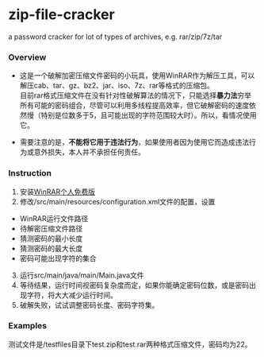 # zip-file-cracker
a password cracker for lot of types of archives, e.g. rar/zip/7z/tar

### Overview
* 这是一个破解加密压缩文件密码的小玩具，使用WinRAR作为解压工具，可以解压cab、tar、gz、bz2、jar、iso、7z、rar等格式的压缩包。<br>
  目前rar格式压缩文件在没有针对性破解算法的情况下，只能选择**暴力法**穷举所有可能的密码组合，尽管可以利用多线程提高效率，但它破解密码的速度依然慢（特别是位数多于5，且可能出现的字符范围较大时）。所以，看情况使用它。<br>
  
* 需要注意的是，**不能将它用于违法行为**，如果使用者因为使用它而造成违法行为或意外损失，本人并不承担任何责任。

### Instruction
1. 安装[WinRAR个人免费版](http://www.winrar.com.cn/)
2. 修改/src/main/resources/configuration.xml文件的配置，设置
 * WinRAR运行文件路径
 * 待解密压缩文件路径
 * 猜测密码的最小长度
 * 猜测密码的最大长度
 * 密码可能出现字符的集合
3. 运行src/main/java/main/Main.java文件 
4. 等待结果，运行时间视密码复杂度而定，如果你能确定密码位数，或是密码出现字符，将大大减少运行时间。
5. 破解失败，试试调整密码长度、密码字符集。

### Examples
测试文件是/testfiles目录下test.zip和test.rar两种格式压缩文件，密码均为22。


